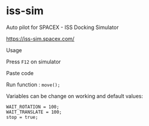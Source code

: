 # iss-sim
Auto pilot for SPACEX - ISS Docking Simulator

https://iss-sim.spacex.com/

Usage

Press `F12` on simulator 

Paste code

Run function : `move();`

Variables can be change on working and default values:

    WAIT_ROTATION = 100;
    WAIT_TRANSLATE = 100;
    stop = true;

